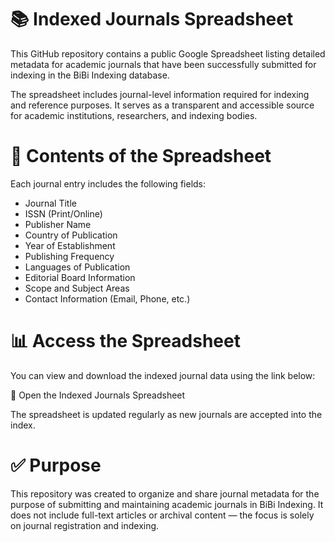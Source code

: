 # 📚 Indexed Journals Spreadsheet
This GitHub repository contains a public Google Spreadsheet listing detailed metadata for academic journals that have been successfully submitted for indexing in the BiBi Indexing database.

The spreadsheet includes journal-level information required for indexing and reference purposes. It serves as a transparent and accessible source for academic institutions, researchers, and indexing bodies.

# 📄 Contents of the Spreadsheet
Each journal entry includes the following fields:

* Journal Title
* ISSN (Print/Online)
* Publisher Name
* Country of Publication
* Year of Establishment
* Publishing Frequency
* Languages of Publication
* Editorial Board Information
* Scope and Subject Areas
* Contact Information (Email, Phone, etc.)

# 📊 Access the Spreadsheet
You can view and download the indexed journal data using the link below:

🔗 Open the Indexed Journals Spreadsheet

The spreadsheet is updated regularly as new journals are accepted into the index.

# ✅ Purpose
This repository was created to organize and share journal metadata for the purpose of submitting and maintaining academic journals in BiBi Indexing. It does not include full-text articles or archival content — the focus is solely on journal registration and indexing.
